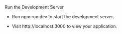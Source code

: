 Run the Development Server

- Run npm run dev to start the development server.

- Visit http://localhost:3000 to view your application.